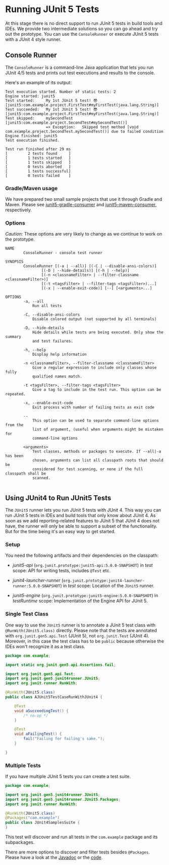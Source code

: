 # Running JUnit 5 Tests

At this stage there is no direct support to run JUnit 5 tests in build tools and IDEs. We provide two intermediate solutions so you can go ahead and try out the prototype. You can use the `ConsoleRunner` or execute JUnit 5 tests with a JUnit 4 style runner.


## Console Runner

The `ConsoleRunner` is a command-line Java application that lets you run JUnit 4/5 tests and prints out test executions and results to the console.

Here's an example of its output:

```
Test execution started. Number of static tests: 2
Engine started: junit5
Test started:     My 1st JUnit 5 test! 😎 [junit5:com.example.project.FirstTest#myFirstTest(java.lang.String)]
Test succeeded:   My 1st JUnit 5 test! 😎 [junit5:com.example.project.FirstTest#myFirstTest(java.lang.String)]
Test skipped:     mySecondTest [junit5:com.example.project.SecondTest#mySecondTest()]
                  => Exception:   Skipped test method [void com.example.project.SecondTest.mySecondTest()] due to failed condition
Engine finished: junit5
Test execution finished.

Test run finished after 29 ms
[         2 tests found     ]
[         1 tests started   ]
[         1 tests skipped   ]
[         0 tests aborted   ]
[         1 tests successful]
[         0 tests failed    ]
```

### Gradle/Maven usage

We have prepared two small sample projects that use it through Gradle and Maven. Please see [junit5-gradle-consumer](https://github.com/junit-team/junit5-samples/tree/master/junit5-gradle-consumer) and [junit5-maven-consumer](https://github.com/junit-team/junit5-samples/tree/master/junit5-maven-consumer), respectively.

### Options

*Caution:* These options are very likely to change as we continue to work on the prototype.

```
NAME
        ConsoleRunner - console test runner

SYNOPSIS
        ConsoleRunner [(-a | --all)] [(-C | --disable-ansi-colors)]
                [(-D | --hide-details)] [(-h | --help)]
                [(-n <classnameFilter> | --filter-classname <classnameFilter>)]
                [(-t <tagsFilter> | --filter-tags <tagsFilter>)...]
                [(-x | --enable-exit-code)] [--] [<arguments>...]

OPTIONS
        -a, --all
            Run all tests

        -C, --disable-ansi-colors
            Disable colored output (not supported by all terminals)

        -D, --hide-details
            Hide details while tests are being executed. Only show the summary
            and test failures.

        -h, --help
            Display help information

        -n <classnameFilter>, --filter-classname <classnameFilter>
            Give a regular expression to include only classes whose fully
            qualified names match.

        -t <tagsFilter>, --filter-tags <tagsFilter>
            Give a tag to include in the test run. This option can be repeated.

        -x, --enable-exit-code
            Exit process with number of failing tests as exit code

        --
            This option can be used to separate command-line options from the
            list of argument, (useful when arguments might be mistaken for
            command-line options

        <arguments>
            Test classes, methods or packages to execute. If --all|-a has been
            chosen, arguments can list all classpath roots that should be
            considered for test scanning, or none if the full classpath shall be
            scanned.


```

## Using JUnit4 to Run JUnit5 Tests

The `JUnit5` runner lets you run JUnit 5 tests with JUnit 4. This way you can run JUnit 5 tests in IDEs and build tools that only know about JUnit 4. As soon as we add reporting-related features to JUnit 5 that JUnit 4 does not have, the runner will only be able to support a subset of the functionality. But for the time being it's an easy way to get started.

### Setup

You need the following artifacts and their dependencies on the classpath:

- _junit5-api_ (`org.junit.prototype:junit5-api:5.0.0-SNAPSHOT`) in _test_ scope:
  API for writing tests, includes `@Test` etc.

- _junit4-launcher-runner_ (`org.junit.prototype:junit4-launcher-runner:5.0.0-SNAPSHOT`) in _test_ scope:
  Location of the `JUnit5` runner.

- _junit5-engine_ (`org.junit.prototype:junit5-engine:5.0.0-SNAPSHOT`) in _testRuntime_ scope:
  Implementation of the Engine API for JUnit 5.

### Single Test Class

One way to use the `JUnit5` runner is to annotate a JUnit 5 test class with `@RunWith(JUnit5.class)` directly. Please note that the tests are annotated with  `org.junit.gen5.api.Test` (JUnit 5), not `org.junit.Test` (JUnit 4). Moreover, in this case the test class has to be `public` because otherwise the IDEs won't recognize it as a test class.

```java
package com.example;

import static org.junit.gen5.api.Assertions.fail;

import org.junit.gen5.api.Test;
import org.junit.gen5.junit4runner.JUnit5;
import org.junit.runner.RunWith;

@RunWith(JUnit5.class)
public class AJUnit5TestCaseRunWithJUnit4 {

	@Test
	void aSucceedingTest() {
		/* no-op */
	}

	@Test
	void aFailingTest() {
		fail("Failing for failing's sake.");
	}

}
```

### Multiple Tests

If you have multiple JUnit 5 tests you can create a test suite.

```java
package com.example;

import org.junit.gen5.junit4runner.JUnit5;
import org.junit.gen5.junit4runner.JUnit5.Packages;
import org.junit.runner.RunWith;

@RunWith(JUnit5.class)
@Packages("com.example")
public class JUnit4SamplesSuite {
}
```

This test will discover and run all tests in the `com.example` package and its subpackages.

There are more options to discover and filter tests besides `@Packages`. Please have a look at the [Javadoc](https://junit.ci.cloudbees.com/job/JUnit_Lambda/javadoc/org/junit/gen5/junit4runner/package-summary.html) or the [code](https://github.com/junit-team/junit-lambda/blob/master/junit4-launcher-runner/src/main/java/org/junit/gen5/junit4runner/JUnit5.java).

